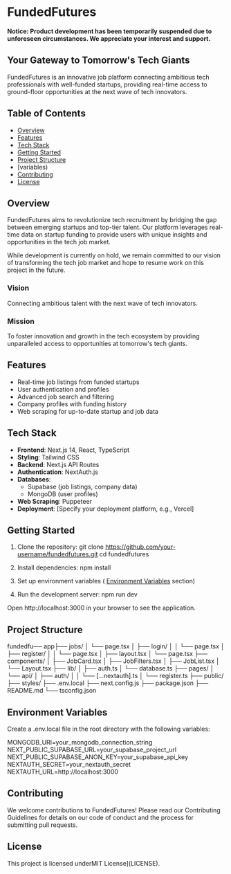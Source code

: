 # FundedFutures

**Notice: Product development has been temporarily suspended due to unforeseen circumstances. We appreciate your interest and support.**


## Your Gateway to Tomorrow's Tech Giants

FundedFutures is an innovative job platform connecting ambitious tech professionals with well-funded startups, providing real-time access to ground-floor opportunities at the next wave of tech innovators.



## Table of Contents

- [Overview](#overview)
- [Features](#features)
- [Tech Stack](#tech-stack)
- [Getting Started](#getting-started)
- [Project Structure](#project-structure)
- [variables)
- [Contributing](#contributing)
- [License](#license)

## Overview

FundedFutures aims to revolutionize tech recruitment by bridging the gap between emerging startups and top-tier talent. Our platform leverages real-time data on startup funding to provide users with unique insights and opportunities in the tech job market.

While development is currently on hold, we remain committed to our vision of transforming the tech job market and hope to resume work on this project in the future.

### Vision

Connecting ambitious talent with the next wave of tech innovators.

### Mission

To foster innovation and growth in the tech ecosystem by providing unparalleled access to opportunities at tomorrow's tech giants.

## Features

- Real-time job listings from funded startups
- User authentication and profiles
- Advanced job search and filtering
- Company profiles with funding history
- Web scraping for up-to-date startup and job data

## Tech Stack

- **Frontend**: Next.js 14, React, TypeScript
- **Styling**: Tailwind CSS
- **Backend**: Next.js API Routes
- **Authentication**: NextAuth.js
- **Databases**: 
  - Supabase (job listings, company data)
  - MongoDB (user profiles)
- **Web Scraping**: Puppeteer
- **Deployment**: [Specify your deployment platform, e.g., Vercel]

## Getting Started

1. Clone the repository:
git clone https://github.com/your-username/fundedfutures.git cd fundedfutures

2. Install dependencies:
npm install

3. Set up environment variables ( [Environment Variables](#environment-variables) section)

4. Run the development server:
npm run dev

Open http://localhost:3000 in your browser to see the application.

## Project Structure


fundedfu── app├── jobs/
│      └── page.tsx
│   ├── login/
│   │   └── page.tsx
│   ├── register/
│   │   └── page.tsx
│   ├── layout.tsx
│   └── page.tsx
├── components/
│   ├── JobCard.tsx
│   ├── JobFilters.tsx
│   ├── JobList.tsx
│   └── Layout.tsx
├── lib/
│   ├── auth.ts
│   └── database.ts
├── pages/
│   └── api/
│       ├── auth/
│       │   └── [...nextauth].ts
│       └── register.ts
├── public/
├── styles/
├── .env.local
├── next.config.js
├── package.json
├── README.md
└── tsconfig.json

## Environment Variables
Create a .env.local file in the root directory with the following variables:

MONGODB_URI=your_mongodb_connection_string
NEXT_PUBLIC_SUPABASE_URL=your_supabase_project_url
NEXT_PUBLIC_SUPABASE_ANON_KEY=your_supabase_api_key
NEXTAUTH_SECRET=your_nextauth_secret
NEXTAUTH_URL=http://localhost:3000

## Contributing
We welcome contributions to FundedFutures! Please read our Contributing Guidelines for details on our code of conduct and the process for submitting pull requests.

## License
This project is licensed underMIT License](LICENSE).
